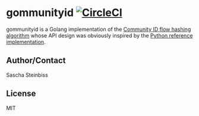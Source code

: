 # gommunityid [![CircleCI](https://circleci.com/gh/satta/gommunityid.svg?style=svg)](https://circleci.com/gh/satta/gommunityid)

gommunityid is a Golang implementation of the [Community ID flow hashing algorithm](https://github.com/corelight/community-id-spec)
whose API design was obviously inspired by the [Python reference implementation](https://github.com/corelight/pycommunityid).

## Author/Contact

Sascha Steinbiss

## License

MIT